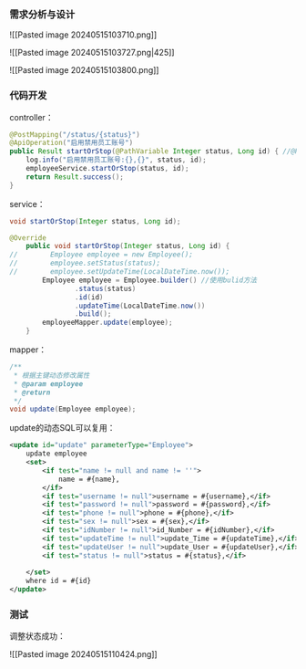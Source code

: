 ### 需求分析与设计

![[Pasted image 20240515103710.png]]

![[Pasted image 20240515103727.png|425]]

![[Pasted image 20240515103800.png]]

### 代码开发

controller：

```java
@PostMapping("/status/{status}")  
@ApiOperation("启用禁用员工账号")  
public Result startOrStop(@PathVariable Integer status, Long id) { //@PathVariable处理路径参数  
    log.info("启用禁用员工账号:{},{}", status, id);  
    employeeService.startOrStop(status, id);  
    return Result.success();  
}

```

service：

```java
void startOrStop(Integer status, Long id);
```

```java
@Override  
    public void startOrStop(Integer status, Long id) {  
//        Employee employee = new Employee();  
//        employee.setStatus(status);  
//        employee.setUpdateTime(LocalDateTime.now());  
        Employee employee = Employee.builder() //使用bulid方法  
                .status(status)  
                .id(id)  
                .updateTime(LocalDateTime.now())  
                .build();  
        employeeMapper.update(employee);  
    }
```

mapper：

```java
/**  
 * 根据主键动态修改属性  
 * @param employee  
 * @return  
 */  
void update(Employee employee);
```

update的动态SQL可以复用：

```xml
<update id="update" parameterType="Employee">  
    update employee  
    <set>  
        <if test="name != null and name != ''">  
            name = #{name},  
        </if>  
        <if test="username != null">username = #{username},</if>  
        <if test="password != null">password = #{password},</if>  
        <if test="phone != null">phone = #{phone},</if>  
        <if test="sex != null">sex = #{sex},</if>  
        <if test="idNumber != null">id_Number = #{idNumber},</if>  
        <if test="updateTime != null">update_Time = #{updateTime},</if>  
        <if test="updateUser != null">update_User = #{updateUser},</if>  
        <if test="status != null">status = #{status},</if>  
  
    </set>  
    where id = #{id}  
</update>
```

### 测试

调整状态成功：

![[Pasted image 20240515110424.png]]